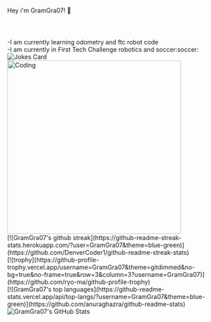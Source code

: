 ###
Hey i'm GramGra07! :wave:
#
<br/>
-I am currently learning odometry and ftc robot code
<br/>
-I am currently in First Tech Challenge robotics and soccer:soccer:

<img src="https://readme-jokes.vercel.app/api?hideBorder&theme=dracula" alt="Jokes Card" />

<br/>
<img align="middle" alt="Coding" width="400" src="https://res.cloudinary.com/practicaldev/image/fetch/s--sNXjzc6P--/c_limit%2Cf_auto%2Cfl_progressive%2Cq_66%2Cw_880/https://media1.tenor.com/images/0c34272909ee2a4db5606a014082312b/tenor.gif%3Fitemid%3D15828752">
<br/>
[![GramGra07's github streak](https://github-readme-streak-stats.herokuapp.com/?user=GramGra07&theme=blue-green)](https://github.com/DenverCoder1/github-readme-streak-stats)
<br/>
[![trophy](https://github-profile-trophy.vercel.app/username=GramGra07&theme=gitdimmed&no-bg=true&no-frame=true&row=3&column=3?username=GramGra07)](https://github.com/ryo-ma/github-profile-trophy)
<br/>
[![GramGra07's top languages](https://github-readme-stats.vercel.app/api/top-langs/?username=GramGra07&theme=blue-green)](https://github.com/anuraghazra/github-readme-stats)
<br/>
<img align="left" alt="GramGra07's GitHub Stats" src="https://github-readme-stats.vercel.app/api?username=GramGra07&show_icons=true&hide_border=false&title_color=ff652f&icon_color=FFE400&bg_color=09131B&text_color=ffffff&border_color=0c1a25" />
<br />

